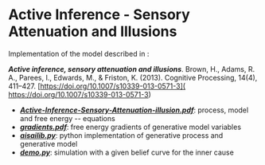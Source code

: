 # Active Inference - Sensory Attenuation and Illusions


Implementation of the model described in :

***Active inference, sensory attenuation and illusions***. Brown, H., Adams, R. A., Parees, I., Edwards, M., & Friston, K. (2013). Cognitive Processing, 14(4), 411–427. [https://doi.org/10.1007/s10339-013-0571-3]( https://doi.org/10.1007/s10339-013-0571-3)


* ***[Active-Inference-Sensory-Attenuation-illusion.pdf](Active-Inference-Sensory-Attenuation-illusion.pdf)***: process, model and free energy -- equations
* ***[gradients.pdf](gradients.pdf)***: free energy gradients of generative model variables
* ***[aisailib.py](aisailib.py)***: python implementation of generative process and generative model
* ***[demo.py](demo.py)***: simulation with a given belief curve for the inner cause

